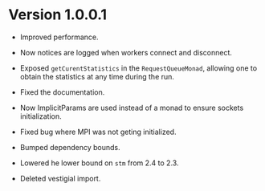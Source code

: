 Version 1.0.0.1
===============

* Improved performance.

* Now notices are logged when workers connect and disconnect.

* Exposed `getCurentStatistics` in the `RequestQueueMonad`, allowing one to
  obtain the statistics at any time during the run.

* Fixed the documentation.

* Now ImplicitParams are used instead of a monad to ensure sockets
  initialization.

* Fixed bug where MPI was not geting initialized.

* Bumped dependency bounds.

* Lowered he lower bound on `stm` from 2.4 to 2.3.

* Deleted vestigial import.

